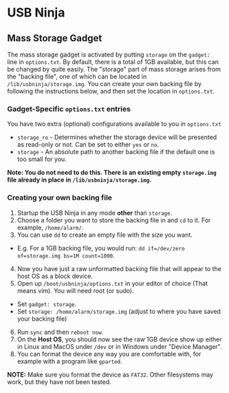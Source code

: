# USB Ninja
## Mass Storage Gadget

The mass storage gadget is activated by putting `storage` on the `gadget: ` line in `options.txt`. By default, there is a total of 1GB available, but this can be changed by quite easily. The "storage" part of mass storage arises from the "backing file", one of which can be located in `/lib/usbninja/storage.img`. You can create your own backing file by following the instructions below, and then set the location in `options.txt`.

### Gadget-Specific `options.txt` entries
You have two extra (optional) configurations available to you in `options.txt`
* `storage_ro` - Determines whether the storage device will be presented as read-only or not. Can be set to either `yes` or `no`.
* `storage` - An absolute path to another backing file if the default one is too small for you.

**Note: You do not need to do this. There is an existing empty `storage.img` file already in place in `/lib/usbninja/storage.img`.**

### Creating your own backing file
1. Startup the USB Ninja in any mode **other** than `storage`.
2. Choose a folder you want to store the backing file in and `cd` to it. For example, `/home/alarm/`.
3. You can use `dd` to create an empty file with the size you want.
* E.g. For a 1GB backing file, you would run: `dd if=/dev/zero of=storage.img bs=1M count=1000`.
4. Now you have just a raw unformatted backing file that will appear to the host OS as a block device.
5. Open up `/boot/usbninja/options.txt` in your editor of choice (That means vim). You will need root (or sudo).
* Set `gadget: storage`.
* Set `storage: /home/alarm/storage.img` (adjust to where you have saved your backing file)
6. Run `sync` and then `reboot now`.
7. On the **Host OS**, you should now see the raw 1GB device show up either in Linux and MacOS under `/dev` or in Windows under "Device Manager".
8. You can format the device any way you are comfortable with, for example with a program like `gparted`.

**NOTE:** Make sure you format the device as `FAT32`. Other filesystems may work, but they have not been tested.
